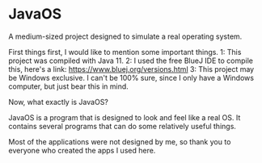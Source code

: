 # JavaOS
A medium-sized project designed to simulate a real operating system.

First things first, I would like to mention some important things.
1: This project was compiled with Java 11.
2: I used the free BlueJ IDE to compile this, here's a link: https://www.bluej.org/versions.html
3: This project may be Windows exclusive. I can't be 100% sure, since I only have a Windows computer, but just bear this in mind.

Now, what exactly is JavaOS?

JavaOS is a program that is designed to look and feel like a real OS. It contains several programs that can do some relatively useful things.

Most of the applications were not designed by me, so thank you to everyone who created the apps I used here.
